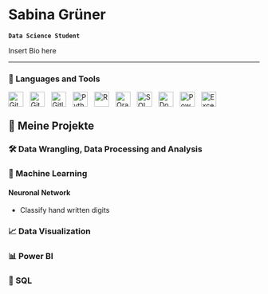 # Sabina Grüner

**`Data Science Student`**

Insert Bio here

---
### 🧰 Languages and Tools


<img align="left" alt="Git" width="30px" style="padding-right:10px;" src="https://cdn.jsdelivr.net/gh/devicons/devicon/icons/git/git-original.svg" />
<img align="left" alt="GitHub" width="30px" style="padding-right:10px;" src="https://cdn-icons-png.flaticon.com/128/733/733553.png" />
<img align="left" alt="Gitlab" width="30px" style="padding-right:10px;" src="https://cdn-icons-png.flaticon.com/128/5968/5968853.png" />
<img align="left" alt="Python" width="30px" style="padding-right:10px;" src="https://s3.dualstack.us-east-2.amazonaws.com/pythondotorg-assets/media/community/logos/python-logo-only.png" />
<img align="left" alt="R" width="30px" style="padding-right:10px;" src="https://www.r-project.org/Rlogo.png" />
<img align="left" alt="Oracle" width="30px" style="padding-right:10px;" src="https://cdn-icons-png.flaticon.com/128/16183/16183644.png" />
<img align="left" alt="SQL" width="30px" style="padding-right:10px;" src="https://cdn-icons-png.flaticon.com/128/337/337953.png" />
<img align="left" alt="Docker" width="30px" style="padding-right:10px;" src="https://cdn-icons-png.flaticon.com/128/15466/15466088.png" />
<img align="left" alt="Power BI" width="30px" style="padding-right:10px;" src="https://imgs.search.brave.com/pW0XORWEKrcLDme6jjecrE-t4qmrxDDQwZnWR3t3BcM/rs:fit:500:0:0:0/g:ce/aHR0cHM6Ly91cGxv/YWQud2lraW1lZGlh/Lm9yZy93aWtpcGVk/aWEvY29tbW9ucy90/aHVtYi9jL2NmL05l/d19Qb3dlcl9CSV9M/b2dvLnN2Zy8yMjBw/eC1OZXdfUG93ZXJf/QklfTG9nby5zdmcu/cG5n" />
<img align="left" alt="Excel" width="30px" style="padding-right:10px;" src="https://cdn-icons-png.flaticon.com/128/16509/16509278.png" />
<br />

#



## 📁 Meine Projekte


### 🛠️ Data Wrangling, Data Processing and Analysis



### 🤖 Machine Learning

#### Neuronal Network
- Classify hand written digits



### 📈 Data Visualization 



### 📊 Power BI



### 💾 SQL
